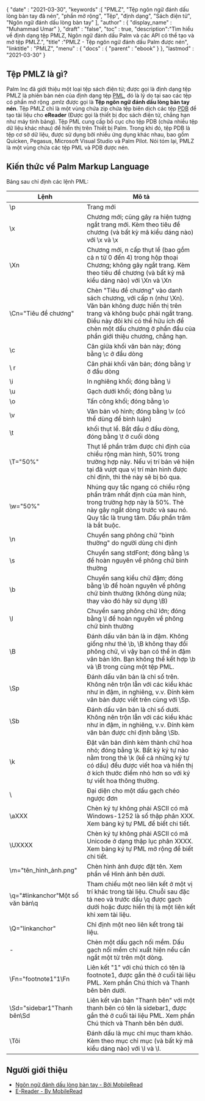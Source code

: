 {
  "date" : "2021-03-30",
  "keywords" :[ "PMLZ", "Tệp ngôn ngữ đánh dấu lòng bàn tay đã nén", "phần mở rộng", "Tệp", "định dạng", "Sách điện tử", "Ngôn ngữ đánh dấu lòng bàn tay" ],
  "author" : {
    "display_name" : "Muhammad Umar"
},
  "draft" : "false",
  "toc" : true,
  "description":"Tìm hiểu về định dạng tệp PMLZ, Ngôn ngữ đánh dấu Palm và các API có thể tạo và mở tệp PMLZ.",
  "title" :"PMLZ - Tệp ngôn ngữ đánh dấu Palm được nén",
  "linktitle" : "PMLZ",
  "menu" : {
    "docs" : {
      "parent" : "ebook"
}
},
  "lastmod" : "2021-03-30"
}

## Tệp PMLZ là gì?

Palm Inc đã giới thiệu một loại tệp sách điện tử; được gọi là định dạng tệp PMLZ là phiên bản nén của định dạng tệp [PML](/vi/ebook/pml/), đó là lý do tại sao các tệp có phần mở rộng .pmlz được gọi là **Tệp ngôn ngữ đánh dấu lòng bàn tay nén**. Tệp PMLZ chỉ là một vùng chứa zip chứa tệp biên dịch các tệp [PDB](/vi/programming/pdb/) để tạo tài liệu cho **eReader** (Được gọi là thiết bị đọc sách điện tử, chẳng hạn như máy tính bảng). Tệp PML cung cấp bố cục cho tệp PDB (chứa nhiều tệp dữ liệu khác nhau) để hiển thị trên Thiết bị Palm. Trong khi đó, tệp PDB là tệp cơ sở dữ liệu, được sử dụng bởi nhiều ứng dụng khác nhau, bao gồm Quicken, Pegasus, Microsoft Visual Studio và Palm Pilot. Nói tóm lại, PMLZ là một vùng chứa các tệp PML và PDB được nén.


## Kiến thức về Palm Markup Language
Bảng sau chỉ định các lệnh PML:

|Lệnh|Mô tả|
---|---|
| \p | Trang mới |
| \x | Chương mới; cũng gây ra hiện tượng ngắt trang mới. Kèm theo tiêu đề chương (và bất kỳ mã kiểu dáng nào) với \x và \x |
| \Xn | Chương mới, n cấp thụt lề (bao gồm cả n từ 0 đến 4) trong hộp thoại Chương; không gây ngắt trang. Kèm theo tiêu đề chương (và bất kỳ mã kiểu dáng nào) với \Xn và \Xn |
| \Cn="Tiêu đề chương" | Chèn "Tiêu đề chương" vào danh sách chương, với cấp n (như \Xn). Văn bản không được hiển thị trên trang và không buộc phải ngắt trang. Điều này đôi khi có thể hữu ích để chèn một dấu chương ở phần đầu của phần giới thiệu chương, chẳng hạn. |
| \c | Căn giữa khối văn bản này; đóng bằng \c ở đầu dòng |
| \ r | Căn phải khối văn bản; đóng bằng \r ở đầu dòng |
| \i | In nghiêng khối; đóng bằng \i |
| \u | Gạch dưới khối; đóng bằng \u |
| \o | Tấn công khối; đóng bằng \o |
| \v | Văn bản vô hình; đóng bằng \v (có thể dùng để bình luận) |
| \t | khối thụt lề. Bắt đầu ở đầu dòng, đóng bằng \t ở cuối dòng |
| \T="50%" | Thụt lề phần trăm được chỉ định của chiều rộng màn hình, 50% trong trường hợp này. Nếu vị trí bản vẽ hiện tại đã vượt qua vị trí màn hình được chỉ định, thì thẻ này sẽ bị bỏ qua. |
| \w="50%" | Nhúng quy tắc ngang có chiều rộng phần trăm nhất định của màn hình, trong trường hợp này là 50%. Thẻ này gây ngắt dòng trước và sau nó. Quy tắc là trung tâm. Dấu phần trăm là bắt buộc. |
| \n | Chuyển sang phông chữ "bình thường" do người dùng chỉ định |
| \s | Chuyển sang stdFont; đóng bằng \s để hoàn nguyên về phông chữ bình thường |
| \b | Chuyển sang kiểu chữ đậm; đóng bằng \b để hoàn nguyên về phông chữ bình thường (không dùng nữa; thay vào đó hãy sử dụng \B) |
| \l | Chuyển sang phông chữ lớn; đóng bằng \l để hoàn nguyên về phông chữ bình thường |
| \B | Đánh dấu văn bản là in đậm. Không giống như thẻ \b, \B không thay đổi phông chữ, vì vậy bạn có thể in đậm văn bản lớn. Bạn không thể kết hợp \b và \B trong cùng một tệp PML. |
| \Sp | Đánh dấu văn bản là chỉ số trên. Không nên trộn lẫn với các kiểu khác như in đậm, in nghiêng, v.v. Đính kèm văn bản được viết trên cùng với \Sp. |
| \Sb | Đánh dấu văn bản là chỉ số dưới. Không nên trộn lẫn với các kiểu khác như in đậm, in nghiêng, v.v. Đính kèm văn bản được chỉ định bằng \Sb. |
| \k | Đặt văn bản đính kèm thành chữ hoa nhỏ; đóng bằng \k. Bất kỳ ký tự nào nằm trong thẻ \k (kể cả những ký tự có dấu) đều được viết hoa và hiển thị ở kích thước điểm nhỏ hơn so với ký tự viết hoa thông thường. |
| \\ | Đại diện cho một dấu gạch chéo ngược đơn |
| \aXXX | Chèn ký tự không phải ASCII có mã Windows-1252 là số thập phân XXX. Xem bảng ký tự PML để biết chi tiết. |
| \UXXXX | Chèn ký tự không phải ASCII có mã Unicode ở dạng thập lục phân XXXX. Xem bảng ký tự PML mở rộng để biết chi tiết. |
| \m="tên_hình_ảnh.png" | Chèn hình ảnh được đặt tên. Xem phần về Hình ảnh bên dưới. |
| \q="#linkanchor"Một số văn bản\q | Tham chiếu một neo liên kết ở một vị trí khác trong tài liệu. Chuỗi sau đặc tả neo và trước dấu \q được gạch dưới hoặc được hiển thị là một liên kết khi xem tài liệu. |
| \Q="linkanchor" | Chỉ định một neo liên kết trong tài liệu. |
| \- | Chèn một dấu gạch nối mềm. Dấu gạch nối mềm chỉ xuất hiện nếu cần ngắt một từ trên một dòng. |
| \Fn="footnote1"1\Fn | Liên kết "1" với chú thích có tên là footnote1, được gắn thẻ ở cuối tài liệu PML. Xem phần Chú thích và Thanh bên bên dưới. |
| \Sd="sidebar1"Thanh bên\Sd | Liên kết văn bản "Thanh bên" với một thanh bên có tên là sidebar1, được gắn thẻ ở cuối tài liệu PML. Xem phần Chú thích và Thanh bên bên dưới. |
| \Tôi | Đánh dấu là mục chỉ mục tham khảo. Kèm theo mục chỉ mục (và bất kỳ mã kiểu dáng nào) với \I và \I.|


## Người giới thiệu

* [Ngôn ngữ đánh dấu lòng bàn tay - Bởi MobileRead](https://wiki.mobileread.com/wiki/EReader)
* [E-Reader - By MobileRead](https://en.wikipedia.org/wiki/E-reader)

